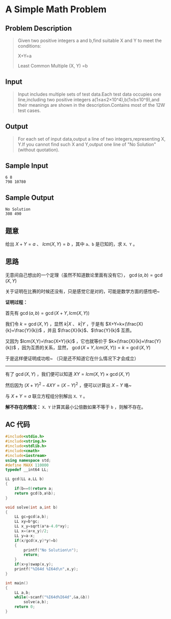 # A Simple Math Problem

## **Problem Description**

> Given two positive integers a and b,find suitable X and Y to meet the conditions:
>
> X+Y=a
>
> Least Common Multiple (X, Y) =b



## **Input**

> Input includes multiple sets of test data.Each test data occupies one line,including two positive integers a(1≤a≤2×10^4),b(1≤b≤10^9),and their meanings are shown in the description.Contains most of the 12W test cases.



## **Output**

> For each set of input data,output a line of two integers,representing X, Y.If you cannot find such X and Y,output one line of "No Solution"(without quotation).



## **Sample Input**

    6 8
    798 10780



## **Sample Output**

    No Solution
    308 490



## **题意**

给出 $X+Y=a$ 、 $lcm(X,Y)=b$ ，其中 `a、b` 是已知的，求 `X、Y` 。



## **思路**

无意间自己想出的一个定理（虽然不知道数论里面有没有它）， $\gcd(a,b)=\gcd(X,Y)$

关于证明在比赛的时候还没有，只是感觉它是对的，可能是数学方面的感性吧~



**证明过程：**

首先有 $\gcd(a,b)=\gcd(X+Y,lcm(X,Y))$

我们令 $k=\gcd(X,Y)$ ，显然 $k|X$ 、 $k|Y$ ，于是有 $X+Y=k×(\frac{X}{k}+\frac{Y}{k})$ ，并且 $\frac{X}{k}$、$\frac{Y}{k}$ 互质。

又因为 $lcm(X,Y)=\frac{X×Y}{k}$ ，它也就等价于 $k×(\frac{X}{k}×\frac{Y}{k})$ ，因为互质的关系，显然， $\gcd(X+Y,lcm(X,Y))=k=\gcd(X,Y)$

于是这样便证明成功啦~ （只是还不知道它在什么情况下才会成立）

---

有了 $\gcd(X,Y)$ ，我们便可以知道 $XY=lcm(X,Y)×\gcd(X,Y)$ 

然后因为 $(X+Y)^2-4XY=(X-Y)^2$ ，便可以计算出 $X-Y$ 咯~

与 $X+Y=a$ 联立方程组分别解出 `X、Y` 。

**解不存在的情况：** `X、Y` 计算其最小公倍数如果不等于 `b` ，则解不存在。



## **AC 代码**

```cpp
#include<stdio.h>
#include<string.h>
#include<stdlib.h>
#include<cmath>
#include<iostream>
using namespace std;
#define MAXX 110000
typedef __int64 LL;

LL gcd(LL a,LL b)
{
    if(b==0)return a;
    return gcd(b,a%b);
}

void solve(int a,int b)
{
    LL gc=gcd(a,b);
    LL xy=b*gc;
    LL x_y=sqrt(a*a-4.0*xy);
    LL x=(a+x_y)/2;
    LL y=a-x;
    if(x/gcd(x,y)*y!=b)
    {
        printf("No Solution\n");
        return;
    }
    if(x>y)swap(x,y);
    printf("%I64d %I64d\n",x,y);
}

int main()
{
    LL a,b;
    while(~scanf("%I64d%I64d",&a,&b))
        solve(a,b);
    return 0;
}
```

